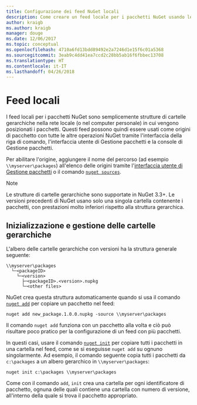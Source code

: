 ```yaml
---
title: Configurazione dei feed NuGet locali
description: Come creare un feed locale per i pacchetti NuGet usando le cartelle nella rete locale
author: kraigb
ms.author: kraigb
manager: douge
ms.date: 12/06/2017
ms.topic: conceptual
ms.openlocfilehash: 4710a6fd13bdd89492e2a7246d1e15f6c01a5368
ms.sourcegitcommit: 3eab9c4dd41ea7ccd2c28bb5ab16f6fbbec13708
ms.translationtype: HT
ms.contentlocale: it-IT
ms.lasthandoff: 04/26/2018
---
```

# <a name="local-feeds"></a>Feed locali

I feed locali per i pacchetti NuGet sono semplicemente strutture di cartelle gerarchiche nella rete locale (o nel computer personale) in cui vengono posizionati i pacchetti. Questi feed possono quindi essere usati come origini di pacchetto con tutte le altre operazioni NuGet tramite l'interfaccia della riga di comando, l'interfaccia utente di Gestione pacchetti e la console di Gestione pacchetti.

Per abilitare l'origine, aggiungere il nome del percorso (ad esempio `\\myserver\packages`) all'elenco delle origini tramite l'[interfaccia utente di Gestione pacchetti](../tools/package-manager-ui.md#package-sources) o il comando [`nuget sources`](../tools/cli-ref-sources.md).

> [!Note]
> Le strutture di cartelle gerarchiche sono supportate in NuGet 3.3+. Le versioni precedenti di NuGet usano solo una singola cartella contenente i pacchetti, con prestazioni molto inferiori rispetto alla struttura gerarchica.

## <a name="initializing-and-maintaining-hierarchical-folders"></a>Inizializzazione e gestione delle cartelle gerarchiche

L'albero delle cartelle gerarchiche con versioni ha la struttura generale seguente:

    \\myserver\packages
      └─<packageID>
        └─<version>
          ├─<packageID>.<version>.nupkg
          └─<other files>

NuGet crea questa struttura automaticamente quando si usa il comando [`nuget add`](../tools/cli-ref-add.md) per copiare un pacchetto nel feed:

```cli
nuget add new_package.1.0.0.nupkg -source \\myserver\packages
```

Il comando `nuget add` funziona con un pacchetto alla volta e ciò può risultare poco pratico per la configurazione di un feed con più pacchetti.

In questi casi, usare il comando [`nuget init`](../tools/cli-ref-init.md) per copiare tutti i pacchetti in una cartella nel feed, come se si eseguisse `nuget add` su ognuno singolarmente. Ad esempio, il comando seguente copia tutti i pacchetti da `c:\packages` a un albero gerarchico in `\\myserver\packages`:

```cli
nuget init c:\packages \\myserver\packages
```

Come con il comando `add`, `init` crea una cartella per ogni identificatore di pacchetto, ognuna delle quali contiene una cartella con numero di versione, all'interno della quale si trova il pacchetto appropriato.
